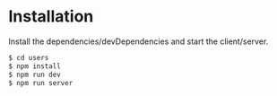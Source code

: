 # Installation

Install the dependencies/devDependencies and start the client/server.

```sh
$ cd users
$ npm install
$ npm run dev
$ npm run server
```
